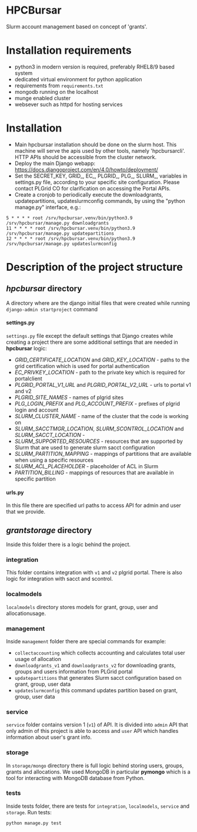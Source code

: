# HPCBursar

Slurm account management based on concept of 'grants'.

# Installation requirements

* python3 in modern version is required, preferably RHEL8/9 based system
* dedicated virtual environment for python application
* requirements from `requirements.txt`
* mongodb running on the localhost
* munge enabled cluster
* websever such as httpd for hosting services

# Installation

* Main hpcbursar installation should be done on the slurm host. This machine will serve the apis used by other tools,
  namely 'hpcbursarcli'. HTTP APIs should be accessible from the cluster network.
* Deploy the main Django webapp: https://docs.djangoproject.com/en/4.0/howto/deployment/
* Set the SECRET_KEY, GRID_, EC_, PLGRID_, PLG_, SLURM_, variables in settings.py file, according to your specific site
  configuration. Please contact PLGrid CO for clarification on accessing the Portal APIs.
* Create a cronjob to periodically execute the downloadgrants, updatepartitions, updateslurmconfig commands, by using
  the "python manage.py" interface, e.g.:

```
5 * * * * root /srv/hpcbursar.venv/bin/python3.9 /srv/hpcbursar/manage.py downloadgrants
11 * * * * root /srv/hpcbursar.venv/bin/python3.9 /srv/hpcbursar/manage.py updatepartitions
12 * * * * root /srv/hpcbursar.venv/bin/python3.9 /srv/hpcbursar/manage.py updateslurmconfig
```

# Description of the project structure

## *hpcbursar* directory

A directory where are the django initial files that were created while running `django-admin startproject` command

#### settings.py

`settings.py` file except the default settings that Django creates while creating a project there are some additional
settings that are needed in **hpcbursar** logic:

- *GRID_CERTIFICATE_LOCATION* and *GRID_KEY_LOCATION* - paths to the grid certification which is used for portal
  authentication
- *EC_PRIVKEY_LOCATION* - path to the private key which is required for portalclient
- *PLGRID_PORTAL_V1_URL* and *PLGRID_PORTAL_V2_URL* - urls to portal v1 and v2
- *PLGRID_SITE_NAMES* - names of plgrid sites
- *PLG_LOGIN_PREFIX* and *PLG_ACCOUNT_PREFIX* - prefixes of plgrid login and account
- *SLURM_CLUSTER_NAME* - name of the cluster that the code is working on
- *SLURM_SACCTMGR_LOCATION*, *SLURM_SCONTROL_LOCATION* and *SLURM_SACCT_LOCATION* -
- *SLURM_SUPPORTED_RESOURCES* - resources that are supported by Slurm that are used to generate slurm sacct
  configuration
- *SLURM_PARTITION_MAPPING* - mappings of partitions that are available when using a specific resources
- *SLURM_ACL_PLACEHOLDER* - placeholder of ACL in Slurm
- *PARTITION_BILLING* - mappings of resources that are available in specific partition

#### urls.py

In this file there are specified url paths to access API for admin and user that we provide.

## *grantstorage* directory

Inside this folder there is a logic behind the project.

### integration

This folder contains integration with `v1` and `v2` plgrid portal. There is also logic for integration with sacct and
scontrol.

### localmodels

`localmodels` directory stores models for grant, group, user and allocationusage.

### management

Inside `management` folder there are special commands for example:

- `collectaccounting` which collects accounting and calculates total user usage of allocation
- `downloadgrants_v1` and `downloadgrants_v2` for downloading grants, groups and users information from PLGrid portal
- `updatepartitions` that generates Slurm sacct configuration based on grant, group, user data
- `updateslurmconfig` this command updates partition based on grant, group, user data

### service

`service` folder contains version 1 (`v1`) of API. It is divided into `admin` API that only admin of this project is
able to access and `user` API which handles information about user's grant info.

### storage

In `storage/mongo` directory there is full logic behind storing users, groups, grants and allocations. We used MongoDB
in particular **pymongo** which is a tool for interacting with MongoDB database from Python.

### tests

Inside tests folder, there are tests for `integration`, `localmodels`, `service` and `storage`.
Run tests:
```
python manage.py test
```
